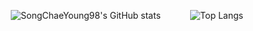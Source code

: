 <div align="center">
  
  ![SongChaeYoung98's GitHub stats](https://github-readme-stats.vercel.app/api?username=SongChaeYoung98&theme=midnight-purple&show_icons=true)&nbsp;&nbsp;&nbsp;&nbsp;&nbsp;&nbsp;&nbsp;&nbsp;&nbsp;&nbsp;&nbsp;
  ![Top Langs](https://github-readme-stats.vercel.app/api/top-langs/?username=SongChaeYoung98&layout=compact&theme=merko)
  

</div>
